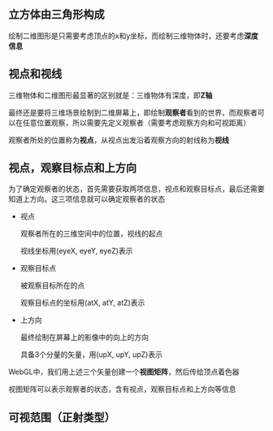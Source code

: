 ## 立方体由三角形构成

绘制二维图形是只需要考虑顶点的x和y坐标，而绘制三维物体时，还要考虑**深度信息**

## 视点和视线

三维物体和二维图形最显著的区别就是：三维物体有深度，即**Z轴**

最终还是要将三维场景绘制到二维屏幕上，即绘制**观察者**看到的世界，而观察者可以在任意位置观察，所以需要先定义观察者（需要考虑观察方向和可视距离）

观察者所处的位置称为**视点**，从视点出发沿着观察方向的射线称为**视线**

## 视点，观察目标点和上方向

为了确定观察者的状态，首先需要获取两项信息，视点和观察目标点，最后还需要知道上方向。这三项信息就可以确定观察者的状态

- 视点

  观察者所在的三维空间中的位置，视线的起点

  视线坐标用(eyeX, eyeY, eyeZ)表示

- 观察目标点

  被观察目标所在的点

  观察目标点的坐标用(atX, atY, atZ)表示

- 上方向

  最终绘制在屏幕上的影像中的向上的方向

  具备3个分量的矢量，用(upX, upY, upZ)表示

WebGL中，我们用上述三个矢量创建一个**视图矩阵**，然后传给顶点着色器

视图矩阵可以表示观察者的状态，含有视点，观察目标点和上方向等信息

## 可视范围（正射类型）

